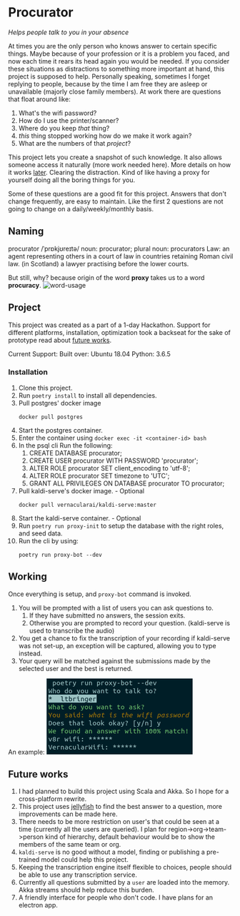 # Procurator

_Helps people talk to you in your absence_

At times you are the only person who knows answer to certain specific things. Maybe because of your profession or
it is a problem you faced, and now each time it rears its head again you would be needed. If you consider these situations
as distractions to something more important at hand, this project is supposed to help. Personally speaking, sometimes
I forget replying to people, because by the time I am free they are asleep or unavailable (majorly close family members). 
At work there are questions that float around like: 

1. What's the wifi password?
2. How do I use the printer/scanner?
3. Where do you keep _that_ thing?
4. _this_ thing stopped working how do we make it work again?
5. What are the numbers of that _project_?

This project lets you create a snapshot of such knowledge. It also allows someone access it naturally (more work needed here).
More details on how it works [later](#working). Clearing the distraction. Kind of like having a proxy for yourself doing 
all the boring things for you.

Some of these questions are a good fit for this project. Answers that don't change frequently, are easy to maintain.
Like the first 2 questions are not going to change on a daily/weekly/monthly basis.

## Naming
procurator /ˈprɒkjʊreɪtə/
noun: procurator; plural noun: procurators
Law: an agent representing others in a court of law in countries retaining Roman civil law.
        (in Scotland) a lawyer practising before the lower courts.
        
But still, why? because origin of the word **proxy** takes us to a word **procuracy**.
![word-usage](https://www.gstatic.com/onebox/dictionary/etymology/en/desktop/adc8de134fe7081488d1ecb22f470da58eba3003a0838886073e0882f54caf09.png)

## Project
This project was created as a part of a 1-day Hackathon. Support for different platforms, installation, optimization took a backseat
for the sake of prototype read about [future works](#future-works).

Current Support:
Built over: Ubuntu 18.04
Python: 3.6.5

### Installation
1. Clone this project.
2. Run `poetry install` to install all dependencies.
3. Pull postgres' docker image
    ```
    docker pull postgres
    ```
4. Start the postgres container.
5. Enter the container using `docker exec -it <container-id> bash`
6. In the psql cli Run the following:
   1. CREATE DATABASE procurator;
   2. CREATE USER procurator WITH PASSWORD 'procurator';
   3. ALTER ROLE procurator SET client_encoding to 'utf-8';
   4. ALTER ROLE procurator SET timezone to 'UTC';
   5. GRANT ALL PRIVILEGES ON DATABASE procurator TO procurator;
5. Pull kaldi-serve's docker image. - Optional
    ```
    docker pull vernacularai/kaldi-serve:master
    ```   
6. Start the kaldi-serve container. - Optional
7. Run `poetry run proxy-init` to setup the database with the right roles, and seed data.
8. Run the cli by using:
    ```
    poetry run proxy-bot --dev
    ```

## Working
Once everything is setup, and `proxy-bot` command is invoked. 

1. You will be prompted with a list of users you can ask questions to.
   1. If they have submitted no answers, the session exits.
   2. Otherwise you are prompted to record your question. (kaldi-serve is used to transcribe the audio)
2. You get a chance to fix the transcription of your recording if kaldi-serve was not set-up, 
   an exception will be captured, allowing you to type instead.
3. Your query will be matched against the submissions made by the selected user and the best is returned.

An example:
![working](./assets/working.png)


## Future works
1. I had planned to build this project using Scala and Akka. So I hope for a cross-platform rewrite.
2. This project uses [jellyfish](https://github.com/jamesturk/jellyfish) to find the best answer to a question, more improvements can be made here.
3. There needs to be more restriction on user's that could be seen at a time (currently all the users are queried). I plan for region->org->team->person kind of hierarchy,
   default behaviour would be to show the members of the same team or org.
4. `kaldi-serve` is no good without a model, finding or publishing a pre-trained model could help this project.
5. Keeping the transcription engine itself flexible to choices, people should be able to use any transcription service.
7. Currently all questions submitted by a `user` are loaded into the memory. Akka streams should help reduce this burden.
8. A friendly interface for people who don't code. I have plans for an electron app.
